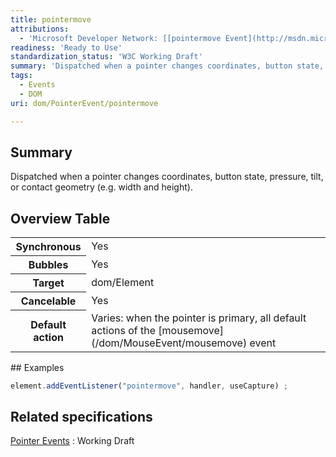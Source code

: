 ```yaml
---
title: pointermove
attributions:
  - 'Microsoft Developer Network: [[pointermove Event](http://msdn.microsoft.com/en-us/library/ie/hh771911(v=vs.85).aspx) Article]'
readiness: 'Ready to Use'
standardization_status: 'W3C Working Draft'
summary: 'Dispatched when a pointer changes coordinates, button state, pressure, tilt, or contact geometry (e.g. width and height).'
tags:
  - Events
  - DOM
uri: dom/PointerEvent/pointermove

---
```

## <span>Summary</span>

Dispatched when a pointer changes coordinates, button state, pressure, tilt, or contact geometry (e.g. width and height).

## <span>Overview Table</span>

<table class="wikitable">
<tr>
<th>
Synchronous

</th>
<td>
Yes

</td>
</tr>
<tr>
<th>
Bubbles

</th>
<td>
Yes

</td>
</tr>
<tr>
<th>
Target

</th>
<td>
dom/Element

</td>
</tr>
<tr>
<th>
Cancelable

</th>
<td>
Yes

</td>
</tr>
<tr>
<th>
Default action

</th>
<td>
Varies: when the pointer is primary, all default actions of the [mousemove](/dom/MouseEvent/mousemove) event

</td>
</tr>
</table>
## <span>Examples</span>

``` js
element.addEventListener("pointermove", handler, useCapture) ;
```

## <span>Related specifications</span>

[Pointer Events](http://www.w3.org/TR/pointerevents)
:   Working Draft
